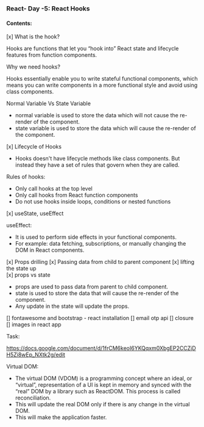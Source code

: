 ### React- Day -5: React Hooks

#### Contents:

[x] What is the hook?

Hooks are functions that let you “hook into” React state and lifecycle features from function components.

Why we need hooks?

Hooks essentially enable you to write stateful functional components, which means you can write components in a more functional style and avoid using class components.

Normal Variable Vs State Variable

- normal variable is used to store the data which will not cause the re-render of the component.
- state variable is used to store the data which will cause the re-render of the component.

[x] Lifecycle of Hooks

- Hooks doesn't have lifecycle methods like class components. But instead they have a set of rules that govern when they are called.

Rules of hooks:

- Only call hooks at the top level
- Only call hooks from React function components
- Do not use hooks inside loops, conditions or nested functions

[x] useState, useEffect

useEffect:

- It is used to perform side effects in your functional components.
- For example: data fetching, subscriptions, or manually changing the DOM in React components.

[x] Props drilling
[x] Passing data from child to parent component
[x] lifting the state up  
[x] props vs state

- props are used to pass data from parent to child component.
- state is used to store the data that will cause the re-render of the component.
- Any update in the state will update the props.

[] fontawesome and bootstrap - react installation
[] email otp api
[] closure
[] images in react app

Task:

https://docs.google.com/document/d/1frCM6keoI6YKQqxm0XbgEP2CCZjDH5Zi8wEp_NXtk2g/edit

Virtual DOM:

- The virtual DOM (VDOM) is a programming concept where an ideal, or “virtual”, representation of a UI is kept in memory and synced with the “real” DOM by a library such as ReactDOM. This process is called reconciliation.
- This will update the real DOM only if there is any change in the virtual DOM.
- This will make the application faster.
